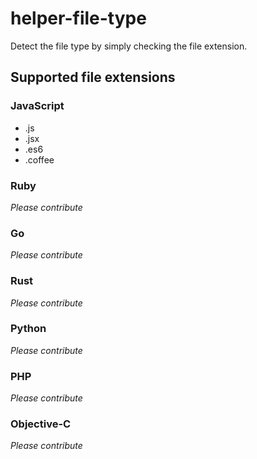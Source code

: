 # helper-file-type

Detect the file type by simply checking the file extension.

## Supported file extensions

### JavaScript
  - .js
  - .jsx
  - .es6
  - .coffee

### Ruby
_Please contribute_

### Go
_Please contribute_

### Rust
_Please contribute_

### Python
_Please contribute_

### PHP
_Please contribute_

### Objective-C
_Please contribute_
